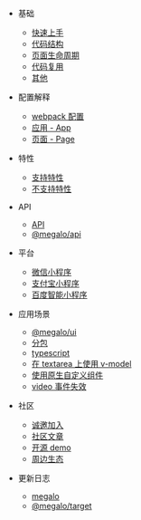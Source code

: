 * 基础
  * [快速上手](quickstart.md)
  * [代码结构](basic/file.md)
  * [页面生命周期](basic/lifecycle.md)
  * [代码复用](basic/reuse.md)
  * [其他](basic/others.md)

* 配置解释

  * [webpack 配置](config/webpack.md)
  * [应用 - App](config/app.md)
  * [页面 - Page](config/page.md)

* 特性

  * [支持特性](features/support.md)
  * [不支持特性](features/not-support.md)

* API

  * [API](api/index.md)
  * [@megalo/api](api/megalo-api.md)

* 平台

  * [微信小程序](platforms/wechat.md)
  * [支付宝小程序](platforms/alipay.md)
  * [百度智能小程序](platforms/swan.md)

* 应用场景

  * [@megalo/ui](senarios/megalo-ui.md)
  * [分包](senarios/subpackage.md)
  * [typescript](senarios/typescript.md)
  * [在 textarea 上使用 v-model](senarios/textarea.md)
  * [使用原生自定义组件](senarios/custom-component.md)
  * [video 事件失效](senarios/video.md)

* 社区

  * [诚邀加入](community/join-us.md)
  * [社区文章](community/blog.md)
  * [开源 demo](community/demo.md)
  * [周边生态](community/awesome.md)


* 更新日志
  * [megalo](changelog/CHANGELOG.md)
  * [@megalo/target](changelog/TARGET_CHANGELOG.md)
